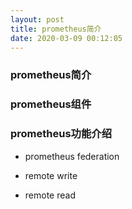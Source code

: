 ```yaml
---
layout: post
title: prometheus简介
date: 2020-03-09 00:12:05
---
```


### prometheus简介



### prometheus组件



### prometheus功能介绍

- prometheus federation

- remote write

- remote read
